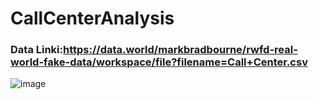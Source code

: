 # CallCenterAnalysis
### Data Linki:https://data.world/markbradbourne/rwfd-real-world-fake-data/workspace/file?filename=Call+Center.csv
![image](https://github.com/onuryucel1/CallCenter/assets/127877542/b263c401-0f5a-4e9a-9e5c-1fe630e12018)

